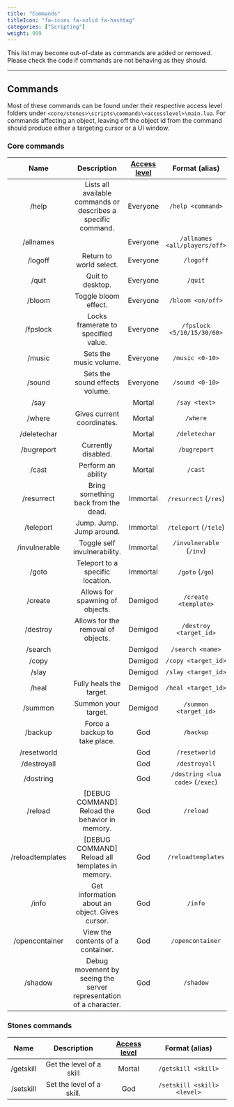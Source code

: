 ```yaml
---
title: "Commands"
titleIcon: "fa-icons fa-solid fa-hashtag"
categories: ["Scripting"]
weight: 999
---
```


This list may become out-of-date as commands are added or removed. Please check the code if commands are not behaving as they should.

---

## Commands
Most of these commands can be found under their respective access level folders under `<core/stones>\scripts\commands\<accesslevel>\main.lua`. For commands affecting an object, leaving off the object id from the command should produce either a targeting cursor or a UI window.

### Core commands
| Name | Description | [Access level](/setup/access) | Format (alias) |
| :---: | :---: | :---: | :---: |
| /help | Lists all available commands or describes a specific command. | Everyone | `/help <command>` |
| /allnames |  | Everyone | `/allnames <all/players/off>` |
| /logoff | Return to world select. | Everyone | `/logoff` |
| /quit | Quit to desktop. | Everyone | `/quit` |
| /bloom | Toggle bloom effect. | Everyone | `/bloom <on/off>` |
| /fpslock | Locks framerate to specified value. | Everyone | `/fpslock <5/10/15/30/60>` |
| /music | Sets the music volume. | Everyone | `/music <0-10>` |
| /sound | Sets the sound effects volume. | Everyone | `/sound <0-10>` |
| /say |  | Mortal | `/say <text>` |
| /where | Gives current coordinates. | Mortal | `/where` |
| /deletechar |  | Mortal | `/deletechar` |
| /bugreport | Currently disabled. | Mortal | `/bugreport` |
| /cast | Perform an ability | Mortal | `/cast` |
| /resurrect | Bring something back from the dead. | Immortal | `/resurrect` (`/res`) |
| /teleport | Jump. Jump. Jump around. | Immortal | `/teleport` (`/tele`) |
| /invulnerable | Toggle self invulnerability. | Immortal | `/invulnerable` (`/inv`) |
| /goto | Teleport to a specific location. | Immortal | `/goto` (`/go`) |
| /create | Allows for spawning of objects. | Demigod | `/create <template>` |
| /destroy | Allows for the removal of objects. | Demigod | `/destroy <target_id>` |
| /search |  | Demigod | `/search <name>` |
| /copy |  | Demigod | `/copy <target_id>` |
| /slay |  | Demigod | `/slay <target_id>` |
| /heal | Fully heals the target. | Demigod | `/heal <target_id>` |
| /summon | Summon your target. | Demigod | `/summon <target_id>` |
| /backup | Force a backup to take place. | God | `/backup` |
| /resetworld |  | God | `/resetworld` |
| /destroyall |  | God | `/destroyall` |
| /dostring |  | God | `/dostring <lua code>` (`/exec`) |
| /reload | [DEBUG COMMAND] Reload the behavior in memory. | God | `/reload` |
| /reloadtemplates | [DEBUG COMMAND] Reload all templates in memory. | God | `/reloadtemplates` |
| /info | Get information about an object. Gives cursor. | God | `/info` |
| /opencontainer | View the contents of a container. | God | `/opencontainer` |
| /shadow | Debug movement by seeing the server representation of a character. | God | `/shadow` |

### Stones commands
| Name | Description | [Access level](/setup/access) | Format (alias) |
| :---: | :---: | :---: | :---: |
| /getskill | Get the level of a skill | Mortal | `/getskill <skill>` |
| /setskill | Set the level of a skill. | God | `/setskill <skill> <level>` |